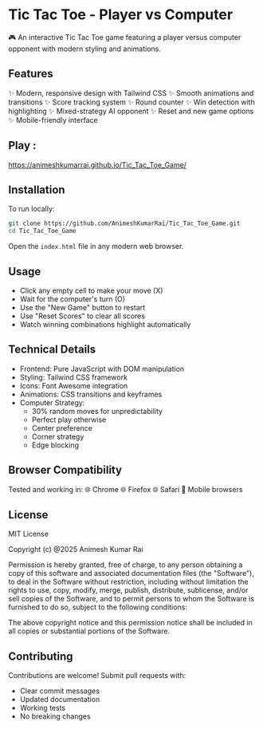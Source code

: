 # Tic Tac Toe - Player vs Computer
🎮 An interactive Tic Tac Toe game featuring a player versus computer opponent with modern styling and animations.


## Features
✨ Modern, responsive design with Tailwind CSS
✨ Smooth animations and transitions
✨ Score tracking system
✨ Round counter
✨ Win detection with highlighting
✨ Mixed-strategy AI opponent
✨ Reset and new game options
✨ Mobile-friendly interface

## Play :
https://animeshkumarrai.github.io/Tic_Tac_Toe_Game/


## Installation
To run locally:
```bash
git clone https://github.com/AnimeshKumarRai/Tic_Tac_Toe_Game.git
cd Tic_Tac_Toe_Game
```
Open the `index.html` file in any modern web browser.


## Usage
- Click any empty cell to make your move (X)
- Wait for the computer's turn (O)
- Use the "New Game" button to restart
- Use "Reset Scores" to clear all scores
- Watch winning combinations highlight automatically


## Technical Details
- Frontend: Pure JavaScript with DOM manipulation
- Styling: Tailwind CSS framework
- Icons: Font Awesome integration
- Animations: CSS transitions and keyframes
- Computer Strategy:
  * 30% random moves for unpredictability
  * Perfect play otherwise
  * Center preference
  * Corner strategy
  * Edge blocking


## Browser Compatibility
Tested and working in:
🌐 Chrome
🌐 Firefox
🌐 Safari
📱 Mobile browsers


## License
MIT License

Copyright (c) @2025 Animesh Kumar Rai

Permission is hereby granted, free of charge, to any person obtaining a copy
of this software and associated documentation files (the "Software"), to deal
in the Software without restriction, including without limitation the rights
to use, copy, modify, merge, publish, distribute, sublicense, and/or sell
copies of the Software, and to permit persons to whom the Software is
furnished to do so, subject to the following conditions:

The above copyright notice and this permission notice shall be included in all
copies or substantial portions of the Software.


## Contributing
Contributions are welcome! Submit pull requests with:
- Clear commit messages
- Updated documentation
- Working tests
- No breaking changes
